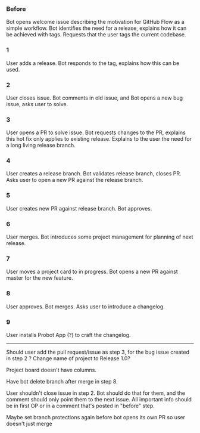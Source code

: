 ### Before
Bot opens welcome issue describing the motivation for GitHub Flow as a simple workflow. Bot identifies the need for a release, explains how it can be achieved with tags. Requests that the user tags the current codebase.

### 1
User adds a release.
Bot responds to the tag, explains how this can be used.

### 2
User closes issue.
Bot comments in old issue, and Bot opens a new bug issue, asks user to solve.

### 3
User opens a PR to solve issue.
Bot requests changes to the PR, explains this hot fix only applies to existing release. Explains to the user the need for a long living release branch.

### 4
User creates a release branch.
Bot validates release branch, closes PR. Asks user to open a new PR against the release branch.

### 5
User creates new PR against release branch.
Bot approves.

### 6
User merges.
Bot introduces some project management for planning of next release.

### 7
User moves a project card to in progress.
Bot opens a new PR against master for the new feature.

### 8
User approves.
Bot merges. Asks user to introduce a changelog.

### 9
User installs Probot App (?) to craft the changelog.

----

Should user add the pull request/issue as step 3, for the bug issue created in step 2 ? Change name of project to Release 1.0?

Project board doesn't have columns.

Have bot delete branch after merge in step 8.

User shouldn't close issue in step 2. Bot should do that for them, and the comment should only point them to the next issue. All important info should be in first OP or in a comment that's posted in "before" step.

Maybe set branch protections again before bot opens its own PR so user doesn't just merge 
